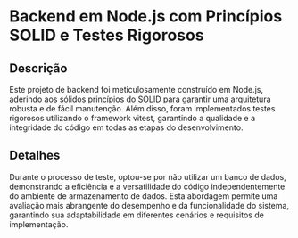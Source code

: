 # Backend em Node.js com Princípios SOLID e Testes Rigorosos

## Descrição
Este projeto de backend foi meticulosamente construído em Node.js, aderindo aos sólidos princípios do SOLID para garantir uma arquitetura robusta e de fácil manutenção. Além disso, foram implementados testes rigorosos utilizando o framework vitest, garantindo a qualidade e a integridade do código em todas as etapas do desenvolvimento.

## Detalhes
Durante o processo de teste, optou-se por não utilizar um banco de dados, demonstrando a eficiência e a versatilidade do código independentemente do ambiente de armazenamento de dados. Esta abordagem permite uma avaliação mais abrangente do desempenho e da funcionalidade do sistema, garantindo sua adaptabilidade em diferentes cenários e requisitos de implementação.
